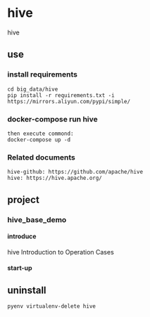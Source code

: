 # hive

hive

## use

### install requirements

    cd big_data/hive
    pip install -r requirements.txt -i https://mirrors.aliyun.com/pypi/simple/

### docker-compose run hive

    then execute commond:
    docker-compose up -d

### Related documents

    hive-github: https://github.com/apache/hive
    hive: https://hive.apache.org/

## project

### hive_base_demo

#### introduce

hive Introduction to Operation Cases

#### start-up

## uninstall

    pyenv virtualenv-delete hive
